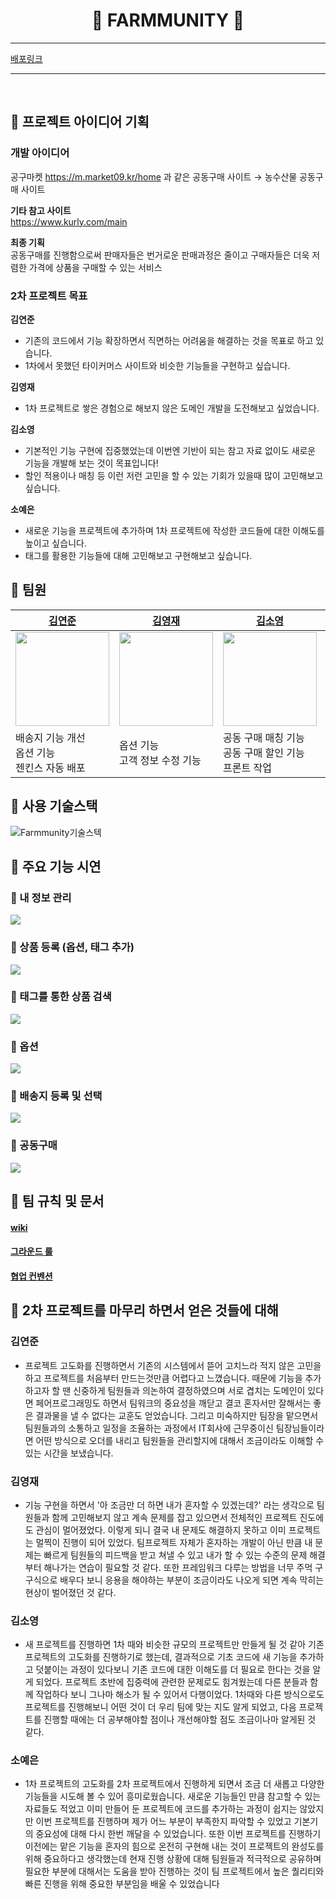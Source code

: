 <h1 align="center"> 🌿 FARMMUNITY 🌿 </h1>

---

[배포링크](https://www.farmmunity.store/)

---

<br>

## 🥕 프로젝트 아이디어 기획

### 개발 아이디어
공구마켓 https://m.market09.kr/home 과 같은 공동구매 사이트
→ 농수산물 공동구매 사이트

**기타 참고 사이트**<br>
https://www.kurly.com/main

**최종 기획**<br>
공동구매를 진행함으로써 판매자들은 번거로운 판매과정은 줄이고 구매자들은 더욱 저렴한 가격에 상품을 구매할 수 있는 서비스



### 2차 프로젝트 목표
**김연준**
- 기존의 코드에서 기능 확장하면서 직면하는 어려움을 해결하는 것을 목표로 하고 있습니다.
- 1차에서 못했던 타이커머스 사이트와 비슷한 기능들을 구현하고 싶습니다.

**김영재**
- 1차 프로젝트로 쌓은 경험으로 해보지 않은 도메인 개발을 도전해보고 싶었습니다.

**김소영**
- 기본적인 기능 구현에 집중했었는데 이번엔 기반이 되는 참고 자료 없이도 새로운 기능을 개발해 보는 것이 목표입니다!
- 할인 적용이나 매칭 등 이런 저런 고민을 할 수 있는 기회가 있을때 많이 고민해보고 싶습니다.

**소예은**
- 새로운 기능을 프로젝트에 추가하며 1차 프로젝트에 작성한 코드들에 대한 이해도를 높이고 싶습니다.
- 태그를 활용한 기능들에 대해 고민해보고 구현해보고 싶습니다.



## 🌽 팀원
| [김연준](https://github.com/duswnsxnxn)                                              | [김영재](https://github.com/Kim-youngjae)                                            | [김소영](https://github.com/whale22)                                                 | [소예은](https://github.com/sohhhyeeun)                                             |   
|-------------------------------------------------------------------------------------|-------------------------------------------------------------------------------------|-------------------------------------------------------------------------------------|----------------------------------------------------------------------------------|
| <img src ="https://avatars.githubusercontent.com/u/65449174?v=4" width="150" />     | <img src ="https://avatars.githubusercontent.com/u/62341313?v=4" width="150" />     | <img src ="https://avatars.githubusercontent.com/u/15629036?v=4" width="150" />     | <img src ="https://avatars.githubusercontent.com/u/109645958?v=4" width="150" /> |
| 배송지 기능 개선 <br/> 옵션 기능 <br/> 젠킨스 자동 배포                                    | 옵션 기능 <br/> 고객 정보 수정 기능                                                      | 공동 구매 매칭 기능 <br/> 공동 구매 할인 기능 <br/> 프론트 작업                             |  상품 태그 추가 기능<br/> 태그 검색 기능                                                       |



## 🍈 사용 기술스택
![Farmmunity기술스텍](https://github.com/FarmersAndFarmmunity/farmmunity/assets/65449174/34ad653d-1e1e-41cd-bf05-ac399c3c89da)




## 🍅 주요 기능 시연
### 🌿 내 정보 관리
<img src ="https://user-images.githubusercontent.com/109645958/253142221-82bfa333-2866-4e89-a24f-9eb95ec7b23f.gif">

### 🌿 상품 등록 (옵션, 태그 추가)
<img src ="https://user-images.githubusercontent.com/109645958/253144589-9b622200-1fe1-42fc-b525-3469e0969e10.gif">

### 🌿 태그를 통한 상품 검색
<img src ="https://user-images.githubusercontent.com/109645958/253145946-c122a6ee-207a-4666-8085-9621e9fa0f4b.gif">

### 🌿 옵션
<img src ="https://user-images.githubusercontent.com/109645958/253158970-1aec9361-d708-4789-a154-697d46083246.gif">

### 🌿 배송지 등록 및 선택
<img src ="https://user-images.githubusercontent.com/109645958/253166979-d48ac353-c6cf-4657-8b37-3c9bcc27b23e.gif">

### 🌿 공동구매
<img src ="https://user-images.githubusercontent.com/109645958/253185808-3b905a43-15f5-4da0-8cc1-d4ce95ac2087.gif">



## 🍑 팀 규칙 및 문서
#### [wiki](https://mixolydian-chair-95a.notion.site/Wiki-e6bf65d3e75b45c3b7cc2232b2800dac?pvs=4)
#### [그라운드 룰](https://mixolydian-chair-95a.notion.site/60aa65cdb1534d57995f8bda59d506a1?pvs=4)
#### [협업 컨벤션](https://mixolydian-chair-95a.notion.site/97962a9afe994a51826993ebc7d07769?pvs=4)



## 🥝 2차 프로젝트를 마무리 하면서 얻은 것들에 대해
### 김연준
- 프로젝트 고도화를 진행하면서 기존의 시스템에서 뜯어 고치느라 적지 않은 고민을 하고 프로젝트를 처음부터 만드는것만큼 어렵다고 느꼈습니다.
때문에 기능을 추가하고자 할 땐 신중하게 팀원들과 의논하여 결정하였으며 서로 겹치는 도메인이 있다면 페어프로그래밍도 하면서 팀워크의 중요성을
깨닫고 결코 혼자서만 잘해서는 좋은 결과물을 낼 수 없다는 교훈도 얻었습니다.
그리고 미숙하지만 팀장을 맡으면서 팀원들과의 소통하고 일정을 조율하는 과정에서 IT회사에 근무중이신 팀장님들이라면 어떤 방식으로 오더를 내리고 팀원들을 관리할지에 대해서 조금이라도 이해할 수 있는 시간을 보냈습니다.

### 김영재
- 기능 구현을 하면서 '아 조금만 더 하면 내가 혼자할 수 있겠는데?' 라는 생각으로 팀원들과 함께 고민해보지 않고 
계속 문제를 잡고 있으면서 전체적인 프로젝트 진도에도 관심이 멀어졌었다. 
이렇게 되니 결국 내 문제도 해결하지 못하고 이미 프로젝트는 멀찍이 진행이 되어 있었다. 
팀프로젝트 자체가 혼자하는 개발이 아닌 만큼 내 문제는 빠르게 팀원들의 피드백을 받고 쳐낼 수 있고 
내가 할 수 있는 수준의 문제 해결부터 해나가는 연습이 필요할 것 같다. 
또한 프레임워크 다루는 방법을 너무 주먹 구구식으로 배우다 보니 응용을 해야하는 부분이 조금이라도 나오게 되면
계속 막히는 현상이 벌어졌던 것 같다.

### 김소영
- 새 프로젝트를 진행하면 1차 때와 비슷한 규모의 프로젝트만 만들게 될 것 같아 기존 프로젝트의 고도화를 진행하기로 했는데, 
결과적으로 기초 코드에 새 기능을 추가하고 덧붙이는 과정이 있다보니 기존 코드에 대한 이해도를 더 필요로 한다는 것을 
알게 되었다. 프로젝트 초반에 집중력에 관련한 문제로도 힘겨웠는데 다른 분들과 함께 작업하다 보니 그나마 해소가 될 수 있어서 
다행이었다. 1차때와 다른 방식으로도 프로젝트를 진행해보니 어떤 것이 더 우리 팀에 맞는 지도 알게 되었고, 
다음 프로젝트를 진행할 때에는 더 공부해야할 점이나 개선해야할 점도 조금이나마 알게된 것 같다.

### 소예은
- 1차 프로젝트의 고도화를 2차 프로젝트에서 진행하게 되면서 조금 더 새롭고 다양한 기능들을 시도해 볼 수 있어 
흥미로웠습니다. 새로운 기능들인 만큼 참고할 수 있는 자료들도 적었고 이미 만들어 둔 프로젝트에 코드를 추가하는 과정이 
쉽지는 않았지만 이번 프로젝트를 진행하며 제가 어느 부분이 부족한지 파악할 수 있었고 기본기의 중요성에 대해 
다시 한번 깨달을 수 있었습니다. 또한 이번 프로젝트를 진행하기 이전에는 맡은 기능을 혼자의 힘으로 온전히 구현해 내는 것이 
프로젝트의 완성도를 위해 중요하다고 생각했는데 현재 진행 상황에 대해 팀원들과 적극적으로 공유하며 필요한 부분에 대해서는 
도움을 받아 진행하는 것이 팀 프로젝트에서 높은 퀄리티와 빠른 진행을 위해 중요한 부분임을 배울 수 있었습니다
